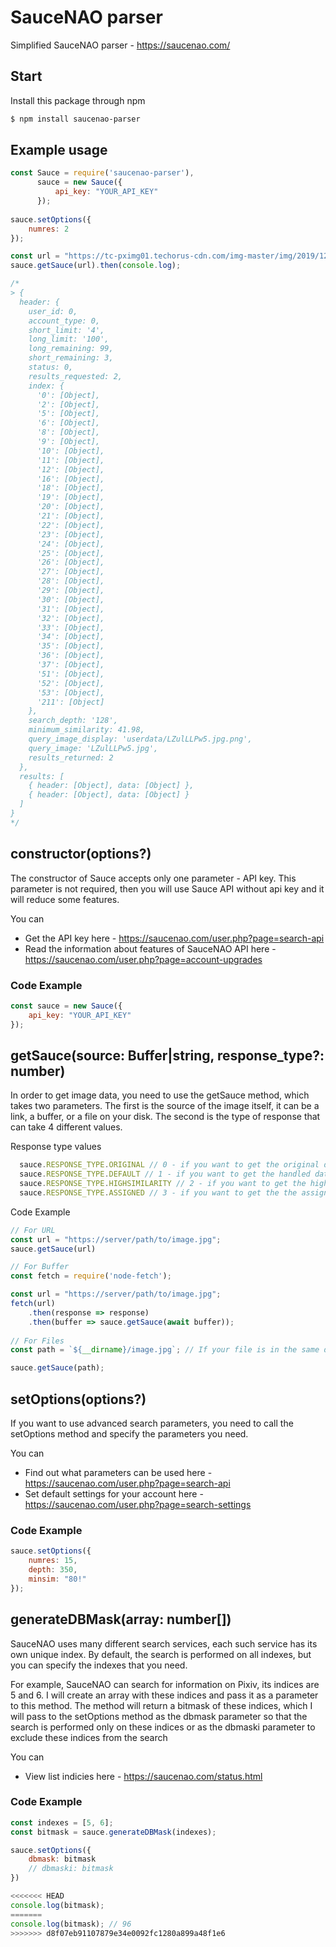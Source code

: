 # SauceNAO parser
Simplified SauceNAO parser - https://saucenao.com/

## Start
Install this package through npm

```sh
$ npm install saucenao-parser
```
## Example usage
```javascript
const Sauce = require('saucenao-parser'),
      sauce = new Sauce({
          api_key: "YOUR_API_KEY"
      });
      
sauce.setOptions({
    numres: 2
});

const url = "https://tc-pximg01.techorus-cdn.com/img-master/img/2019/12/24/01/00/54/78448240_p0_master1200.jpg"
sauce.getSauce(url).then(console.log);

/*
> {
  header: {
    user_id: 0,
    account_type: 0,
    short_limit: '4',
    long_limit: '100',
    long_remaining: 99,
    short_remaining: 3,
    status: 0,
    results_requested: 2,
    index: {
      '0': [Object],
      '2': [Object],
      '5': [Object],
      '6': [Object],
      '8': [Object],
      '9': [Object],
      '10': [Object],
      '11': [Object],
      '12': [Object],
      '16': [Object],
      '18': [Object],
      '19': [Object],
      '20': [Object],
      '21': [Object],
      '22': [Object],
      '23': [Object],
      '24': [Object],
      '25': [Object],
      '26': [Object],
      '27': [Object],
      '28': [Object],
      '29': [Object],
      '30': [Object],
      '31': [Object],
      '32': [Object],
      '33': [Object],
      '34': [Object],
      '35': [Object],
      '36': [Object],
      '37': [Object],
      '51': [Object],
      '52': [Object],
      '53': [Object],
      '211': [Object]
    },
    search_depth: '128',
    minimum_similarity: 41.98,
    query_image_display: 'userdata/LZulLLPw5.jpg.png',
    query_image: 'LZulLLPw5.jpg',
    results_returned: 2
  },
  results: [
    { header: [Object], data: [Object] },
    { header: [Object], data: [Object] }
  ]
}
*/
```

## constructor(options?)
The constructor of Sauce accepts only one parameter - API key. This parameter is not required, then you will use Sauce API without api key and it will reduce some features.

You can
  - Get the API key here - https://saucenao.com/user.php?page=search-api
  - Read the information about features of SauceNAO API here - https://saucenao.com/user.php?page=account-upgrades

### Code Example
```javascript
const sauce = new Sauce({
    api_key: "YOUR_API_KEY"
});
```
## getSauce(source: Buffer|string, response_type?: number)
In order to get image data, you need to use the getSauce method, which takes two parameters. The first is the source of the image itself, it can be a link, a buffer, or a file on your disk. The second is the type of response that can take 4 different values.

Response type values
```javascript
  sauce.RESPONSE_TYPE.ORIGINAL // 0 - if you want to get the original data
  sauce.RESPONSE_TYPE.DEFAULT // 1 - if you want to get the handled data
  sauce.RESPONSE_TYPE.HIGHSIMILARITY // 2 - if you want to get the high similarity handled data
  sauce.RESPONSE_TYPE.ASSIGNED // 3 - if you want to get the the assigned data. (!IMPORTANT! This type may produce incorrect data.)
```

Code Example
```javascript
// For URL
const url = "https://server/path/to/image.jpg";
sauce.getSauce(url)

// For Buffer
const fetch = require('node-fetch');

const url = "https://server/path/to/image.jpg";
fetch(url)
    .then(response => response)
    .then(buffer => sauce.getSauce(await buffer));
    
// For Files
const path = `${__dirname}/image.jpg`; // If your file is in the same directory, I recommend using __dirname

sauce.getSauce(path);
```

## setOptions(options?)
If you want to use advanced search parameters, you need to call the setOptions method and specify the parameters you need.

You can
  - Find out what parameters can be used here - https://saucenao.com/user.php?page=search-api
  - Set default settings for your account here - https://saucenao.com/user.php?page=search-settings

### Code Example
```javascript
sauce.setOptions({
    numres: 15,
    depth: 350,
    minsim: "80!"
});
```

## generateDBMask(array: number[])
SauceNAO uses many different search services, each such service has its own unique index. By default, the search is performed on all indexes, but you can specify the indexes that you need.

For example, SauceNAO can search for information on Pixiv, its indices are 5 and 6. I will create an array with these indices and pass it as a parameter to this method. The method will return a bitmask of these indices, which I will pass to the setOptions method as the dbmask parameter so that the search is performed only on these indices or as the dbmaski parameter to exclude these indices from the search

You can
  - View list indicies here - https://saucenao.com/status.html

### Code Example
```javascript
const indexes = [5, 6];
const bitmask = sauce.generateDBMask(indexes);

sauce.setOptions({
    dbmask: bitmask
    // dbmaski: bitmask 
})

<<<<<<< HEAD
console.log(bitmask);
=======
console.log(bitmask); // 96
>>>>>>> d8f07eb91107879e34e0092fc1280a899a48f1e6
```


